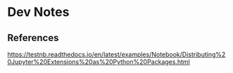 # Dev Notes

## References

https://testnb.readthedocs.io/en/latest/examples/Notebook/Distributing%20Jupyter%20Extensions%20as%20Python%20Packages.html
